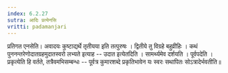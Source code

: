 ```yaml
---
index: 6.2.27
sutra: आदिः प्रत्येनसि
vritti: padamanjari
---
```


  प्रतिगत एनसेति। अवादयः कुष्टाद्यर्थे तृतीयया इति तत्पुरुषः । द्वितीये तु विग्रहे बहुव्रीहिः । कथं पुननन्तरेणोदातग्रहमुदातस्वरो लभ्यते इत्याह -- उदात इत्येतदिति । सामर्थ्यमेव दर्शयति । पूर्वपदेति । प्रकृत्येति हि वर्तते, तत्रैवमभिसम्बन्धः -- पूर्वत्र कुमारशब्दे प्रकृतिभावेन यः स्वरः सथापितः सोऽत्रादेर्भवतीति॥